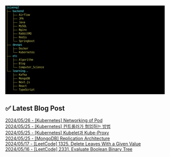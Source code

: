 ![image](./image/231205.png)

## ✅ Latest Blog Post

[2024/05/26 - [Kubernetes] Networking of Pod](http://blog.naver.com/ds4ouj/223458979182?fromRss=true&trackingCode=rss) <br/>
[2024/05/25 - [Kubernetes] 컨트롤러가 협업하는 방법](http://blog.naver.com/ds4ouj/223458438442?fromRss=true&trackingCode=rss) <br/>
[2024/05/25 - [Kubernetes] Kubelet과 Kube-Proxy](http://blog.naver.com/ds4ouj/223458297293?fromRss=true&trackingCode=rss) <br/>
[2024/05/25 - [MongoDB] Replication Architecture](http://blog.naver.com/ds4ouj/223458123673?fromRss=true&trackingCode=rss) <br/>
[2024/05/17 - [LeetCode] 1325. Delete Leaves With a Given Value](http://blog.naver.com/ds4ouj/223450182976?fromRss=true&trackingCode=rss) <br/>
[2024/05/16 - [LeetCode] 2331. Evaluate Boolean Binary Tree](http://blog.naver.com/ds4ouj/223448970007?fromRss=true&trackingCode=rss) <br/>
